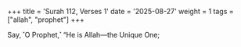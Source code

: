 +++
title = 'Surah 112, Verses 1'
date = '2025-08-27'
weight = 1
tags = ["allah", "prophet"]
+++

Say, ˹O Prophet,˺ “He is Allah—the Unique One;